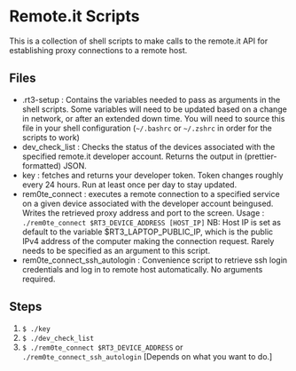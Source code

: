 # Remote.it Scripts

This is a collection of shell scripts to make calls to the remote.it API for establishing proxy connections to a remote host.

## Files

* .rt3-setup : Contains the variables needed to pass as arguments in the shell scripts. Some variables will need to be updated based on a change in network, or after an extended down time. 
You will need to source this file in your shell configuration (`~/.bashrc` or `~/.zshrc` in order for the scripts to work)
* dev_check_list : Checks the status of the devices associated with the specified remote.it developer account. Returns the output in (prettier-formatted) JSON.
* key : fetches and returns your developer token. Token changes roughly every 24 hours. Run at least once per day to stay updated.
* rem0te_connect : executes a remote connection to a specified service on a given device associated with the developer account beingused. Writes the retrieved proxy address and port to the screen.
Usage : ` ./rem0te_connect $RT3_DEVICE_ADDRESS [HOST_IP]`
NB: Host IP is set as default to the variable $RT3_LAPTOP_PUBLIC_IP, which is the public IPv4 address of the computer making the connection request. Rarely needs to be specified as an argument to this script.
* rem0te_connect_ssh_autologin : Convenience script to retrieve ssh login credentials and log in to remote host automatically. No arguments required. 


## Steps

1. `$ ./key`
2. `$ ./dev_check_list`
3. `$ ./rem0te_connect $RT3_DEVICE_ADDRESS` or `./rem0te_connect_ssh_autologin` [Depends on what you want to do.]
